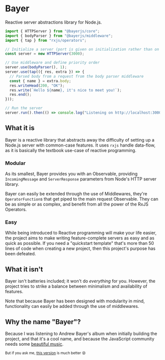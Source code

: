 # Bayer

Reactive server abstractions library for Node.js.

```typescript
import { HTTPServer } from "@bayerjs/core";
import { bodyParser } from "@bayerjs/middleware";
import { tap } from "rxjs/operators";

// Initialize a server (port is given on initialization rather than on run)
const server = new HTTPServer(3000);

// Use middleware and define priority order
server.use(bodyParser(), 1);
server.use(tap(({ res, extra }) => {
  // Parsed body from a request from the body parser middleware
  const { name } = extra.body;
  res.writeHead(200, "OK");
  res.write(`Hello ${name}, it's nice to meet you!`);
  res.end();
}));

// Run the server
server.run().then(() => console.log("Listening on http://localhost:3000"));
```

## What it is

Bayer is a reactive library that abstracts away the difficulty of setting up a
Node.js server with common-case features. It uses `rxjs` handle data-flow, as it
is basically the textbook use-case of reactive programming.

### Modular

As its smallest, Bayer provides you with an Observable, providing
`IncomingMessage` and `ServerResponse` parameters from Node's HTTP server
library.

Bayer can easily be extended through the use of Middlewares, they're
`OperatorFunction`s that get piped to the main request Observable.
They can be as simple or as complex, and benefit from all the power of the RxJS
Operators.

### Easy

While being introduced to Reactive programming will make your life easier, the
project aims to make writing feature-complete servers as easy and as quick as
possible. If you need a "quickstart template" that's more than 50 lines of code
when creating a new project, then this project's purpose has been defeated.

## What it isn't

Bayer isn't batteries included; it won't do _everything_ for you. However, the
project tries to strike a balance between minimalism and availability of
features.

Note that because Bayer has been designed with modularity in mind, functionality
can easily be added through the use of middlewares.

## Why the name "Bayer"?

Because I was listening to Andrew Bayer's album when initially building the
project, and that it's a cool name, and because the JavaScript community needs
some [beautiful music](https://www.youtube.com/watch?v=vfiL-tyMHyI).

<sup>But if you ask me,
[this version](https://www.youtube.com/watch?v=J_VN-xwN72A) is much better
😝</sup>
